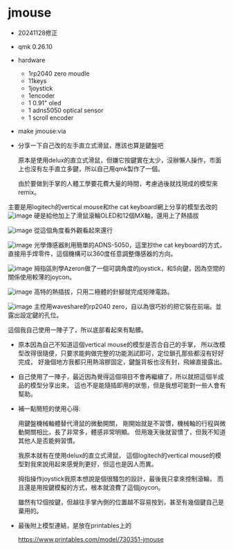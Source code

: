 # jmouse
* 20241128修正
* qmk 0.26.10

* hardware
  * 1rp2040 zero moudle
  * 11keys
  * 1joystick
  * 1encoder
  * 1 0.91" oled
  * 1 adns5050 optical sensor
  * 1 scroll encoder

* make jmouse:via

* 分享一下自己改的左手直立式滑鼠，應該也算是鍵盤吧

  原本是使用delux的直立式滑鼠，但嫌它按鍵實在太少，沒辦懶人操作，市面上也沒有左手直立多鍵，所以自己用qmk製作了一個。

  由於要做到手掌的人體工學要花費大量的時間，考慮過後就找現成的模型來remix。

  

主要是用logitech的vertical mouse和the cat keyboard網上分享的模型去改的
![image](https://github.com/ouser555/jmouse/blob/main/pic/001.jpg)
硬是給他加上了滑鼠滾輪OLED和12個MX軸，還用上了熱插拔


![image](https://github.com/ouser555/jmouse/blob/main/pic/002.jpg)
從這個角度看外觀看起來還行


![image](https://github.com/ouser555/jmouse/blob/main/pic/003.jpg)
光學傳感器則用簡單的ADNS-5050，這里抄the cat keyboard的方式，直接用手焊零件，這個機構可以360度任意調整傳感器的方向。


![image](https://github.com/ouser555/jmouse/blob/main/pic/005.jpg)
拇指區則學Azeron做了一個可調角度的joystick，和5向鍵，因為空間的關係使用較薄的joycon。


![image](https://github.com/ouser555/jmouse/blob/main/pic/006.jpg)
高特的熱插拔，只用二極體的針腳就完成矩陣電路。


![image](https://github.com/ouser555/jmouse/blob/main/pic/004.jpg)
主控用waveshare的rp2040 zero，自以為很巧妙的把它裝在前端。並露出設定鍵的孔位。


這個我自己使用一陣子了，所以底部看起來有點髒。



* 原本因為自己不知道這個vertical mouse的模型是否合自己的手掌， 所以改模型改得很隨便，只要求能夠做完整的功能測試即可，定位鎖孔那些都沒有好好完成， 好幾個地方我都只用熱溶膠固定，鍵盤背板也沒有封，飛線直接露出。

* 自己使用了一陣子，最近因為覺得這個項目不會再繼續了，所以就把這個半成品的模型分享出來， 這也不是能隨插即用的狀態，但是我想可能對一些人會有幫助。



* 補一點簡短的使用心得:

  用鍵盤機械軸體替代滑鼠的微動開關， 剛開始就是不習慣，機械軸的行程與微動開關相比，長了非常多，體感非常明顯。 但用幾天後就習慣了，但我不知道其他人是否能夠習慣。

  我原本就有在使用delux的直立式滑鼠， 這個logitech的vertical mouse的模型對我來說用起來感覺則更好，但這也是因人而異。

  拇指操作joystick我原本想說是個很騷包的設計，最後我只拿來控制滾輪， 而且還是用按鍵模擬的方式，根本就浪費了這個joycon。

  雖然有12個按鍵，但越往手掌內側的位置越不容易按到，甚至有幾個鍵自己是棄用的。



* 最後附上模型連結，是放在printables上的

  https://www.printables.com/model/730351-jmouse
